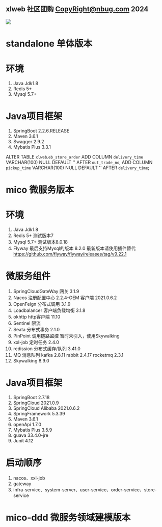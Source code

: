 ## xlweb 社区团购 CopyRight@nbug.com 2024  

![](https://xl.nbug.top/xlwebimage/product/home.jpg)

# standalone  单体版本
# 环境
1. Java Jdk1.8
2. Redis 5+
3. Mysql 5.7+

# Java项目框架
1. SpringBoot 2.2.6.RELEASE
2. Maven 3.6.1
3. Swagger 2.9.2
4. Mybatis Plus 3.3.1


ALTER TABLE `xlweb`.`eb_store_order`
ADD COLUMN `delivery_time` VARCHAR(100) NULL DEFAULT '' AFTER `out_trade_no`,
ADD COLUMN `pickup_time` VARCHAR(100) NULL DEFAULT '' AFTER `delivery_time`;



# mico 微服务版本


# 环境
1. Java Jdk1.8
2. Redis 5+ 测试版本7
3. Mysql 5.7+  测试版本8.0.18
4. Flyway 最后支持Mysql的版本 8.2.0  最新版本请使用插件替代 https://github.com/flyway/flyway/releases/tag/v9.22.1

# 微服务组件
1. SpringCloudGateWay 网关 3.1.9
2. Nacos 注册配置中心 2.2.4-OEM 客户端 2021.0.6.2
3. OpenFeign 分布式调用 3.1.9
4. Loadbalancer 客户端负载均衡 3.1.8
5. okhttp http客户端 11.10
6. Sentinel 限流
7. Seata 分布式事务 2.1.0
8. PinPoint 调用链路监控 暂时未引入，使用Skywalking
9. xxl-job 定时任务 2.4.0
10. redission 分布式缓存/队列 3.41.0
11. MQ 消息队列 kafka 2.8.11 rabbit 2.4.17  rocketmq 2.3.1
12. Skywalking 8.9.0


# Java项目框架
1. SpringBoot 2.7.18
2. SpringCloud 2021.0.9
3. SpringCloud Alibaba 2021.0.6.2
4. SpringFramework 5.3.39
4. Maven 3.6.1
5. openApi 1.7.0
6. Mybatis Plus 3.5.9
7. guava 33.4.0-jre
8. Junit 4.12

# 启动顺序
1. nacos、xxl-job
2. gateway
3. infra-service、system-server、user-service、order-service、store-service



# mico-ddd 微服务领域建模版本
